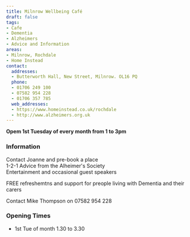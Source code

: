 ```yaml
---
title: Milnrow Wellbeing Café
draft: false
tags:
- Cafe
- Dementia
- Alzheimers
- Advice and Information
areas:
- Milnrow, Rochdale
- Home Instead
contact:
  addresses:
  - Butterworth Hall, New Street, Milnrow. OL16 PQ
  phone:
  - 01706 249 100
  - 07582 954 228
  - 01706 357 785
  web_addresses:
  - https://www.homeinstead.co.uk/rochdale
  - http://www.alzheimers.org.uk
---
```


**Opem 1st Tuesday of every month from 1 to 3pm** 
### Information
Contact Joanne and pre-book a place  
1-2-1  Advice from the Alheimer's Society  
Entertainment and occasional guest speakers  

FREE refreshemtns and support for preople living with Dementia and their carers  

Contact Mike Thompson on 07582 954 228

### Opening Times
* 1st Tue of month 1.30 to 3.30

